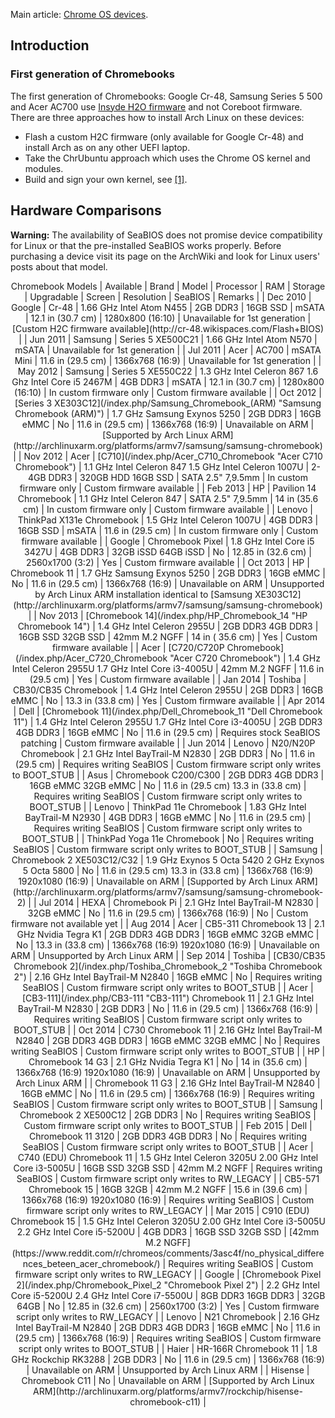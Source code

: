 Main article: [Chrome OS devices](/index.php/Chrome_OS_devices "Chrome OS devices").

## Introduction

### First generation of Chromebooks

The first generation of Chromebooks: Google Cr-48, Samsung Series 5 500 and Acer AC700 use [Insyde H2O firmware](http://www.chromium.org/chromium-os/developer-information-for-chrome-os-devices/custom-firmware#TOC-H2C) and not Coreboot firmware. There are three approaches how to install Arch Linux on these devices:

*   Flash a custom H2C firmware (only available for Google Cr-48) and install Arch as on any other UEFI laptop.
*   Take the ChrUbuntu approach which uses the Chrome OS kernel and modules.
*   Build and sign your own kernel, see [[1]](https://plus.google.com/+OlofJohansson/posts/34PYU79eUqP).

## Hardware Comparisons

**Warning:** The availability of SeaBIOS does not promise device compatibility for Linux or that the pre-installed SeaBIOS works properly. Before purchasing a device visit its page on the ArchWiki and look for Linux users' posts about that model.

<center>

<caption style="background:#BFD7FF">Chromebook Models</caption>
| Available | Brand | Model | Processor | RAM | Storage | Upgradable | Screen | Resolution | SeaBIOS | Remarks |
| Dec 2010 | Google | Cr-48 | 1.66 GHz Intel Atom N455 | 2GB
DDR3 | 16GB SSD | mSATA | 12.1 in
(30.7 cm) | 1280x800
(16:10) | Unavailable for
1st generation | [Custom H2C
firmware available](http://cr-48.wikispaces.com/Flash+BIOS) |
| Jun 2011 | Samsung | Series 5
XE500C21 | 1.66 GHz Intel Atom N570 | mSATA | Unavailable for
1st generation |
| Jul 2011 | Acer | AC700 | mSATA
Mini | 11.6 in
(29.5 cm) | 1366x768
(16:9) | Unavailable for
1st generation |
| May 2012 | Samsung | Series 5
XE550C22 | 1.3 GHz Intel Celeron 867
1.6 Ghz Intel Core i5 2467M | 4GB
DDR3 | mSATA | 12.1 in
(30.7 cm) | 1280x800
(16:10) | In custom
firmware only | Custom firmware
available |
| Oct 2012 | [Series 3
XE303C12](/index.php/Samsung_Chromebook_(ARM) "Samsung Chromebook (ARM)") | 1.7 GHz Samsung Exynos 5250 | 2GB
DDR3 | 16GB eMMC | No | 11.6 in
(29.5 cm) | 1366x768
(16:9) | Unavailable
on ARM | [Supported by
Arch Linux ARM](http://archlinuxarm.org/platforms/armv7/samsung/samsung-chromebook) |
| Nov 2012 | Acer | [C710](/index.php/Acer_C710_Chromebook "Acer C710 Chromebook") | 1.1 GHz Intel Celeron 847
1.5 GHz Intel Celeron 1007U | 2-4GB
DDR3 | 320GB HDD
16GB SSD | SATA
2.5" 7,9.5mm | In custom
firmware only | Custom firmware
available |
| Feb 2013 | HP | Pavilion 14
Chromebook | 1.1 GHz Intel Celeron 847 | SATA
2.5" 7,9.5mm | 14 in
(35.6 cm) | In custom
firmware only | Custom firmware
available |
| Lenovo | ThinkPad X131e
Chromebook | 1.5 GHz Intel Celeron 1007U | 4GB
DDR3 | 16GB SSD | mSATA | 11.6 in
(29.5 cm) | In custom
firmware only | Custom firmware
available |
| Google | Chromebook
Pixel | 1.8 GHz Intel Core i5 3427U | 4GB
DDR3 | 32GB iSSD
64GB iSSD | No | 12.85 in
(32.6 cm) | 2560x1700
(3:2) | Yes | Custom firmware
available |
| Oct 2013 | HP | Chromebook 11 | 1.7 GHz Samsung Exynos 5250 | 2GB
DDR3 | 16GB eMMC | No | 11.6 in
(29.5 cm) | 1366x768
(16:9) | Unavailable
on ARM | Unsupported by
Arch Linux ARM
installation identical to
[Samsung XE303C12](http://archlinuxarm.org/platforms/armv7/samsung/samsung-chromebook) |
| Nov 2013 | [Chromebook 14](/index.php/HP_Chromebook_14 "HP Chromebook 14") | 1.4 GHz Intel Celeron 2955U | 2GB DDR3
4GB DDR3 | 16GB SSD
32GB SSD | 42mm M.2
NGFF | 14 in
( 35.6 cm) | Yes | Custom firmware
available |
| Acer | [C720/C720P
Chromebook](/index.php/Acer_C720_Chromebook "Acer C720 Chromebook") | 1.4 GHz Intel Celeron 2955U
1.7 GHz Intel Core i3-4005U | 42mm M.2
NGFF | 11.6 in
(29.5 cm) | Yes | Custom firmware
available |
| Jan 2014 | Toshiba | CB30/CB35
Chromebook | 1.4 GHz Intel Celeron 2955U | 2GB DDR3 | 16GB eMMC | No | 13.3 in
(33.8 cm) | Yes | Custom firmware
available |
| Apr 2014 | Dell | [Chromebook 11](/index.php/Dell_Chromebook_11 "Dell Chromebook 11") | 1.4 GHz Intel Celeron 2955U
1.7 GHz Intel Core i3-4005U | 2GB DDR3
4GB DDR3 | 16GB eMMC | No | 11.6 in
(29.5 cm) | Requires stock
SeaBIOS patching | Custom firmware
available |
| Jun 2014 | Lenovo | N20/N20P
Chromebook | 2.1 GHz Intel BayTrail-M N2830 | 2GB DDR3 | No | 11.6 in
(29.5 cm) | Requires writing
SeaBIOS | Custom firmware script
only writes to BOOT_STUB |
| Asus | Chromebook
C200/C300 | 2GB DDR3
4GB DDR3 | 16GB eMMC
32GB eMMC | No | 11.6 in
(29.5 cm)
13.3 in
(33.8 cm) | Requires writing
SeaBIOS | Custom firmware script
only writes to BOOT_STUB |
| Lenovo | ThinkPad 11e
Chromebook | 1.83 GHz Intel BayTrail-M N2930 | 4GB DDR3 | 16GB eMMC | No | 11.6 in
(29.5 cm) | Requires writing
SeaBIOS | Custom firmware script
only writes to BOOT_STUB |
| ThinkPad Yoga 11e
Chromebook | No | Requires writing
SeaBIOS | Custom firmware script
only writes to BOOT_STUB |
| Samsung | Chromebook 2
XE503C12/C32 | 1.9 GHz Exynos 5 Octa 5420
2 GHz Exynos 5 Octa 5800 | No | 11.6 in
(29.5 cm)
13.3 in
(33.8 cm) | 1366x768
(16:9)
1920x1080
(16:9) | Unavailable
on ARM | [Supported by
Arch Linux ARM](http://archlinuxarm.org/platforms/armv7/samsung/samsung-chromebook-2) |
| Jul 2014 | HEXA | Chromebook Pi | 2.1 GHz Intel BayTrail-M N2830 | 32GB eMMC | No | 11.6 in
(29.5 cm) | 1366x768
(16:9) | No | Custom firmware
not available yet |
| Aug 2014 | Acer | CB5-311
Chromebook 13 | 2.1 GHz Nvidia Tegra K1 | 2GB DDR3
4GB DDR3 | 16GB eMMC
32GB eMMC | No | 13.3 in
(33.8 cm) | 1366x768
(16:9)
1920x1080
(16:9) | Unavailable
on ARM | Unsupported by
Arch Linux ARM |
| Sep 2014 | Toshiba | [CB30/CB35
Chromebook 2](/index.php/Toshiba_Chromebook_2 "Toshiba Chromebook 2") | 2.16 GHz Intel BayTrail-M N2840 | 16GB eMMC | No | Requires writing
SeaBIOS | Custom firmware script
only writes to BOOT_STUB |
| Acer | [CB3-111](/index.php/CB3-111 "CB3-111")
Chromebook 11 | 2.1 GHz Intel BayTrail-M N2830 | 2GB DDR3 | No | 11.6 in
(29.5 cm) | 1366x768
(16:9) | Requires writing
SeaBIOS | Custom firmware script
only writes to BOOT_STUB |
| Oct 2014 | C730
Chromebook 11 | 2.16 GHz Intel BayTrail-M N2840 | 2GB DDR3
4GB DDR3 | 16GB eMMC
32GB eMMC | No | Requires writing
SeaBIOS | Custom firmware script
only writes to BOOT_STUB |
| HP | Chromebook 14
G3 | 2.1 GHz Nvidia Tegra K1 | No | 14 in
(35.6 cm) | 1366x768
(16:9)
1920x1080
(16:9) | Unavailable
on ARM | Unsupported by
Arch Linux ARM |
| Chromebook 11
G3 | 2.16 GHz Intel BayTrail-M N2840 | 16GB eMMC | No | 11.6 in
(29.5 cm) | 1366x768
(16:9) | Requires writing
SeaBIOS | Custom firmware script
only writes to BOOT_STUB |
| Samsung | Chromebook 2
XE500C12 | 2GB DDR3 | No | Requires writing
SeaBIOS | Custom firmware script
only writes to BOOT_STUB |
| Feb 2015 | Dell | Chromebook 11
3120 | 2GB DDR3
4GB DDR3 | No | Requires writing
SeaBIOS | Custom firmware script
only writes to BOOT_STUB |
| Acer | C740 (EDU)
Chromebook 11 | 1.5 GHz Intel Celeron 3205U
2.00 GHz Intel Core i3-5005U | 16GB SSD
32GB SSD | 42mm M.2
NGFF | Requires writing
SeaBIOS | Custom firmware script
only writes to RW_LEGACY |
| CB5-571
Chromebook 15 | 16GB
32GB | 42mm M.2
NGFF | 15.6 in
(39.6 cm) | 1366x768
(16:9)
1920x1080
(16:9) | Requires writing
SeaBIOS | Custom firmware script
only writes to RW_LEGACY |
| Mar 2015 | C910 (EDU)
Chromebook 15 | 1.5 GHz Intel Celeron 3205U
2.00 GHz Intel Core i3-5005U
2.2 GHz Intel Core i5-5200U | 4GB DDR3 | 16GB SSD
32GB SSD | [42mm M.2
NGFF](https://www.reddit.com/r/chromeos/comments/3asc4f/no_physical_differences_beteen_acer_chromebook/) | Requires writing
SeaBIOS | Custom firmware script
only writes to RW_LEGACY |
| Google | [Chromebook
Pixel 2](/index.php/Chromebook_Pixel_2 "Chromebook Pixel 2") | 2.2 GHz Intel Core i5-5200U
2.4 GHz Intel Core i7-5500U | 8GB DDR3
16GB DDR3 | 32GB
64GB | No | 12.85 in
(32.6 cm) | 2560x1700
(3:2) | Yes | Custom firmware script
only writes to RW_LEGACY |
| Lenovo | N21
Chromebook | 2.16 GHz Intel BayTrail-M N2840 | 2GB DDR3
4GB DDR3 | 16GB eMMC | No | 11.6 in
(29.5 cm) | 1366x768
(16:9) | Requires writing
SeaBIOS | Custom firmware script
only writes to BOOT_STUB |
| Haier | HR-166R
Chromebook 11 | 1.8 GHz Rockchip RK3288 | 2GB DDR3 | No | 11.6 in
(29.5 cm) | 1366x768
(16:9) | Unavailable
on ARM | Unsupported by
Arch Linux ARM |
| Hisense | Chromebook C11 | No | Unavailable
on ARM | [Supported by
Arch Linux ARM](http://archlinuxarm.org/platforms/armv7/rockchip/hisense-chromebook-c11) |

</center>